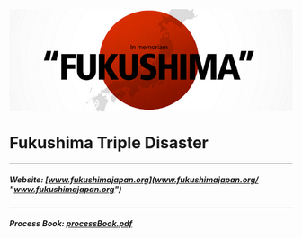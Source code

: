 <img src="teaser.png" width="800" style="display: block; margin-left:auto; margin-right:auto;"/>

Fukushima Triple Disaster
=========
----

##### Website: [www.fukushimajapan.org](www.fukushimajapan.org/ "www.fukushimajapan.org")

----

##### Process Book:  [processBook.pdf](https://github.com/mollylloyd/final-project/blob/master/processBook.pdf "processBook.pdf")
